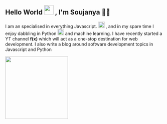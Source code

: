 
## Hello World <img src="https://media.giphy.com/media/C0ncTKR4vsZKn2JLrG/giphy.gif" width="30px"/> , I'm Soujanya 🤟🏽 
I am an specialised in everything Javascript. <img src="https://upload.wikimedia.org/wikipedia/commons/6/6a/JavaScript-logo.png" width="20px"  /> , and in my spare time I enjoy dabbling in Python <img src="https://upload.wikimedia.org/wikipedia/commons/thumb/c/c3/Python-logo-notext.svg/1869px-Python-logo-notext.svg.png" width="20px"/> and machine learning.
I have recently started a YT channel **f(x)** which will act as a one-stop destination for web development. I also write a blog around software development topics in Javascript and Python 
<p>
 
  <img src="https://user-images.githubusercontent.com/111378423/186729672-46227a90-2528-4e06-8f2a-200c06595b64.png" width="200" />
</p>  
<!--
**satpute-soujanya/satpute-soujanya** is a ✨ _special_ ✨ repository because its `README.md` (this file) appears on your GitHub profile.

Here are some ideas to get you started:

- 🔭 I’m currently working on ...
- 🌱 I’m currently learning ...
- 👯 I’m looking to collaborate on ...
- 🤔 I’m looking for help with ...
- 💬 Ask me about ...
- 📫 How to reach me: ...
- 😄 Pronouns: ...
- ⚡ Fun fact: ...
-->

